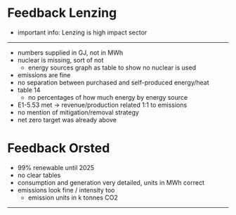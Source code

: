 # Feedback Lenzing
- important info: Lenzing is high impact sector
---
- numbers supplied in GJ, not in MWh
- nuclear is missing, sort of not
	- energy sources graph as table to show no nuclear is used
- emissions are fine
- no separation between purchased and self-produced energy/heat
- table 14
	- no percentages of how much energy by energy source
- E1-5.53 met -> revenue/production related 1:1 to emissions
- no mention of mitigation/removal strategy
- net zero target was already above

# Feedback Orsted
- 99% renewable until 2025
- no clear tables
- consumption and generation very detailed, units in MWh correct
- emissions look fine / intensity too
	- emission units in k tonnes CO2
---
